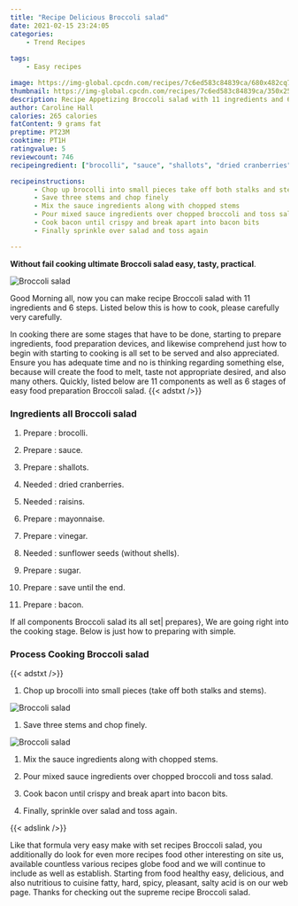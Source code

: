 ```yaml
---
title: "Recipe Delicious Broccoli salad"
date: 2021-02-15 23:24:05
categories:
    - Trend Recipes
    
tags:
    - Easy recipes

image: https://img-global.cpcdn.com/recipes/7c6ed583c84839ca/680x482cq70/broccoli-salad-recipe-main-photo.jpg
thumbnail: https://img-global.cpcdn.com/recipes/7c6ed583c84839ca/350x250cq70/broccoli-salad-recipe-main-photo.jpg
description: Recipe Appetizing Broccoli salad with 11 ingredients and 6 stages of easy cooking.
author: Caroline Hall
calories: 265 calories
fatContent: 9 grams fat
preptime: PT23M
cooktime: PT1H
ratingvalue: 5
reviewcount: 746
recipeingredient: ["brocolli", "sauce", "shallots", "dried cranberries", "raisins", "mayonnaise", "vinegar", "sunflower seeds without shells", "sugar", "save until the end", "bacon"]

recipeinstructions: 
      - Chop up brocolli into small pieces take off both stalks and stems 
      - Save three stems and chop finely 
      - Mix the sauce ingredients along with chopped stems 
      - Pour mixed sauce ingredients over chopped broccoli and toss salad 
      - Cook bacon until crispy and break apart into bacon bits 
      - Finally sprinkle over salad and toss again

---
```




**Without fail cooking ultimate Broccoli salad easy, tasty, practical**. 


![Broccoli salad](https://img-global.cpcdn.com/recipes/7c6ed583c84839ca/680x482cq70/broccoli-salad-recipe-main-photo.jpg "Broccoli salad")




Good Morning all, now you can make recipe Broccoli salad with 11 ingredients and 6 steps. Listed below this is how to cook, please carefully very carefully.

In cooking there are some stages that have to be done, starting to prepare ingredients, food preparation devices, and likewise comprehend just how to begin with starting to cooking is all set to be served and also appreciated. Ensure you has adequate time and no is thinking regarding something else, because will create the food to melt, taste not appropriate desired, and also many others. Quickly, listed below are 11 components as well as 6 stages of easy food preparation Broccoli salad.
{{< adstxt />}}

### Ingredients all Broccoli salad


1. Prepare  : brocolli.

1. Prepare  : sauce.

1. Prepare  : shallots.

1. Needed  : dried cranberries.

1. Needed  : raisins.

1. Prepare  : mayonnaise.

1. Prepare  : vinegar.

1. Needed  : sunflower seeds (without shells).

1. Prepare  : sugar.

1. Prepare  : save until the end.

1. Prepare  : bacon.



If all components Broccoli salad its all set| prepares}, We are going right into the cooking stage. Below is just how to preparing with simple.

### Process Cooking Broccoli salad

{{< adstxt />}}


1. Chop up brocolli into small pieces (take off both stalks and stems).



![Broccoli salad](https://img-global.cpcdn.com/steps/0af1580935560a27/160x128cq70/broccoli-salad-recipe-step-1-photo.jpg" "Broccoli salad")



1. Save three stems and chop finely.



![Broccoli salad](https://img-global.cpcdn.com/steps/07fca206093cd4d1/160x128cq70/broccoli-salad-recipe-step-2-photo.jpg" "Broccoli salad")



1. Mix the sauce ingredients along with chopped stems.



1. Pour mixed sauce ingredients over chopped broccoli and toss salad.



1. Cook bacon until crispy and break apart into bacon bits.



1. Finally, sprinkle over salad and toss again.





{{< adslink />}}

Like that formula very easy make with set recipes Broccoli salad, you additionally do look for even more recipes food other interesting on site us, available countless various recipes globe food and we will continue to include as well as establish. Starting from food healthy easy, delicious, and also nutritious to cuisine fatty, hard, spicy, pleasant, salty acid is on our web page. Thanks for checking out the supreme recipe Broccoli salad.

